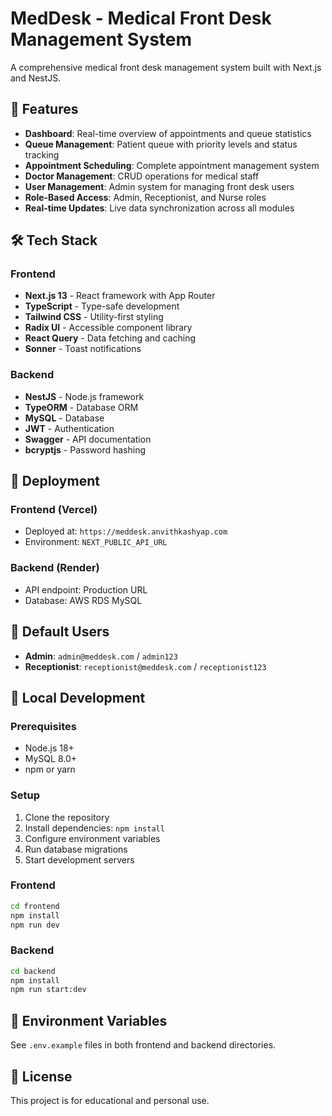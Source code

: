 # MedDesk - Medical Front Desk Management System

A comprehensive medical front desk management system built with Next.js and NestJS.

## 🏥 Features

- **Dashboard**: Real-time overview of appointments and queue statistics
- **Queue Management**: Patient queue with priority levels and status tracking
- **Appointment Scheduling**: Complete appointment management system
- **Doctor Management**: CRUD operations for medical staff
- **User Management**: Admin system for managing front desk users
- **Role-Based Access**: Admin, Receptionist, and Nurse roles
- **Real-time Updates**: Live data synchronization across all modules

## 🛠️ Tech Stack

### Frontend
- **Next.js 13** - React framework with App Router
- **TypeScript** - Type-safe development
- **Tailwind CSS** - Utility-first styling
- **Radix UI** - Accessible component library
- **React Query** - Data fetching and caching
- **Sonner** - Toast notifications

### Backend
- **NestJS** - Node.js framework
- **TypeORM** - Database ORM
- **MySQL** - Database
- **JWT** - Authentication
- **Swagger** - API documentation
- **bcryptjs** - Password hashing

## 🚀 Deployment

### Frontend (Vercel)
- Deployed at: `https://meddesk.anvithkashyap.com`
- Environment: `NEXT_PUBLIC_API_URL`

### Backend (Render)
- API endpoint: Production URL
- Database: AWS RDS MySQL

## 👥 Default Users

- **Admin**: `admin@meddesk.com` / `admin123`
- **Receptionist**: `receptionist@meddesk.com` / `receptionist123`

## 📝 Local Development

### Prerequisites
- Node.js 18+
- MySQL 8.0+
- npm or yarn

### Setup
1. Clone the repository
2. Install dependencies: `npm install`
3. Configure environment variables
4. Run database migrations
5. Start development servers

### Frontend
```bash
cd frontend
npm install
npm run dev
```

### Backend
```bash
cd backend
npm install
npm run start:dev
```

## 🔐 Environment Variables

See `.env.example` files in both frontend and backend directories.

## 📄 License

This project is for educational and personal use.
